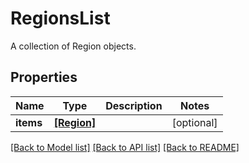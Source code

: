 # RegionsList

A collection of Region objects.
## Properties
Name | Type | Description | Notes
------------ | ------------- | ------------- | -------------
**items** | [**[Region]**](Region.md) |  | [optional] 

[[Back to Model list]](../README.md#documentation-for-models) [[Back to API list]](../README.md#documentation-for-api-endpoints) [[Back to README]](../README.md)


